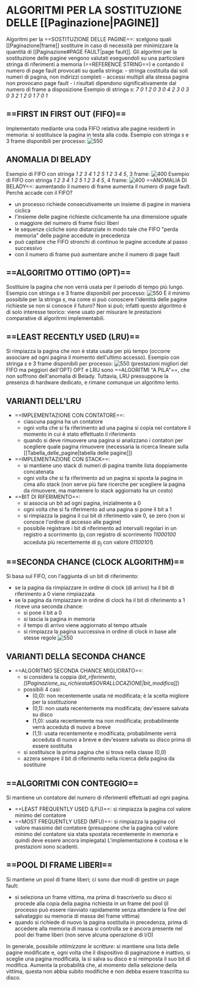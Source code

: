 # ALGORITMI PER LA SOSTITUZIONE DELLE [[Paginazione|PAGINE]]
Algoritmi per la ==SOSTITUZIONE DELLE PAGINE==: scelgono quali [[Paginazione|frame]] sostituire in caso di necessità per minimizzare la quantità di [[Paginazione#PAGE FAULT|page fault]].
Gli algoritmi per la sostituzione delle pagine vengono valutati eseguendoli su una particolare stringa di riferimenti a memoria (==REFERENCE STRING==) e contando il numero di page fault provocati su quella stringa:
	- stringa costituita dai soli numeri di pagina, non indirizzi completi
	- accessi multipli alla stessa pagina non provocano page fault
	- i risultati dipendono significativamente dal numero di frame a disposizione
Esempio di stringa _s_: _7 0 1 2 0 3 0 4 2 3 0 3 0 3 2 1 2 0 1 7 0 1_

## ==FIRST IN FIRST OUT (FIFO)==
Implementato mediante una coda FIFO relativa alle pagine residenti in memoria: si sostituisce la pagina in testa alla coda.
Esempio con stringa _s_ e 3 frame disponibili per processo:
![550](fifo.png)

## ANOMALIA DI BELADY
Esempio di FIFO con stringa _1 2 3 4 1 2 5 1 2 3 4 5_, 3 frame:
![400](belady1.png)
Esempio di FIFO con stringa _1 2 3 4 1 2 5 1 2 3 4 5_, 4 frame:
![400](belady2.png)
==ANOMALIA DI BELADY==: aumentando il numero di frame aumenta il numero di page fault.
Perchè accade con il FIFO?
- un processo richiede consecutivamente un insieme di pagine in maniera ciclica
- l'insieme delle pagine richieste ciclicamente ha una dimensione uguale o maggiore del numero di frame fisici liberi
- le sequenze cicliche sono distanziate in modo tale che FIFO "perda memoria" delle pagine accedute in precedenza
- può capitare che FIFO stronchi di continuo le pagine accedute al passo successivo
- con il numero di frame può aumentare anche il numero di page fault

## ==ALGORITMO OTTIMO (OPT)==
Sostituire la pagina che non verrà usata per il periodo di tempo più lungo.
Esempio con stringa _s_ e 3 frame disponibili per processo:
![550](opt.png)
È il minimo possibile per la stringa _s_, ma come si può conoscere l'identità delle pagine richieste se non si conosce il futuro?
Non si può; infatti questo algoritmo è di solo interesse teorico: viene usato per misurare le prestazioni comparative di algoritrmi implementabili.

## ==LEAST RECENTLY USED (LRU)==
Si rimpiazza la pagina che non è stata usata per più tempo (occorre associare ad ogni pagina il momento dell'ultimo accesso).
Esempio con stringa _s_ e 3 frame disponibili per processo:
![550](lru.png)
(prestazioni migliori del FIFO ma peggiori dell'OPT)
OPT e LRU sono ==ALGORITMI "A PILA"==, che non soffrono dell'anomalia di Belady. Tuttavia, LRU pressuppone la presenza di hardware dedicato, e rimane comunque un algoritmo lento.

## VARIANTI DELL'LRU
- ==IMPLEMENTAZIONE CON CONTATORE==:
	- ciascuna pagina ha un contatore
	- ogni volta che si fa riferimento ad una pagina si copia nel contatore il momento in cui è stato effettuato il riferimento
	- quando si deve rimuovere una pagina si analizzano i contatori per scegliere quale pagina rimuovere (necessaria la ricerca lineare sulla [[Tabella_delle_pagine|tabella delle pagine]])
- ==IMPLEMENTAZIONE CON STACK==:
	- si mantiene uno stack di numeri di pagina tramite lista doppiamente concatenata
	- ogni volta che si fa riferimento ad un pagina si sposta la pagina in cima allo stack (non serve più fare ricerche per scegliere la pagina da rimuovere, ma mantenere lo stack aggiornato ha un costo)
- ==BIT DI RIFERIMENTO==:
	- si associa un bit ad ogni pagina, inizialmente a 0
	- ogni volta che si fa riferimento ad una pagina si pone il bit a 1
	- si rimpiazza la pagina il cui bit di riferimento vale 0, se zero (non si conosce l'ordine di accesso alle pagine)
	- possibile registrare i bit di riferimento ad intervalli regolari in un registro a scorrimento ($\mathrm{p}_{i}$ con registro di scorrimento _11000100_ acceduta più recentemente di $\mathrm{p}_{j}$ con valore _01100101_)

## ==SECONDA CHANCE (CLOCK ALGORITHM)==
Si basa sul FIFO, con l'aggiunta di un bit di riferimento:
- se la pagina da rimpiazzare in ordine di clock (di arrivo) ha il bit di riferimento a 0 viene rimpiazzata
- se la pagina da rimpiazzare in ordine di clock ha il bit di riferimento a 1 riceve una seconda chance:
	- si pone il bit a 0
	- si lascia la pagina in memoria
	- il tempo di arrivo viene aggiornato al tempo attuale
	- si rimpiazza la pagina successiva in ordine di clock in base alle stesse regole
![550](clock.png)

## VARIANTI DELLA SECONDA CHANCE
- ==ALGORITMO SECONDA CHANCE MIGLIORATO==:
	- si considera la coppia (_bit_riferimento_, _[[Paginazione_su_richiesta#SOVRALLOCAZIONE|bit_modifica]]_)
	- possibili 4 casi:
		- (0,0): non recentemente usata né modificata; è la scelta migliore per la sostituzione
		- (0,1): non usata recentemente ma modificata; dev'essere salvata su disco
		- (1,0): usata recentemente ma non modificata; probabilmente verrà acceduta di nuovo a breve
		- (1,1): usata recentemente e modificata; probabilmente verrà acceduta di nuovo a breve e dev'essere salvata su disco prima di essere sostituita
	- si sostituisce la prima pagina che si trova nella classe (0,0)
	- azzera sempre il bit di riferimento nella ricerca della pagina da sostituire

## ==ALGORITMI CON CONTEGGIO==
Si mantiene un contatore del numero di riferimenti effettuati ad ogni pagina.
- ==LEAST FREQUENTLY USED (LFU)==: si rimpiazza la pagina col valore minimo del contatore
- ==MOST FREQUENTLY USED (MFU)==: si rimpiazza la pagina col valore massimo del contatore (presuppone che la pagina col valore minimo del contatore sia stata spostata recentemente in memoria e quindi deve essere ancora impiegata)
L'implementazione è costosa e le prestazioni sono scadenti.

## ==POOL DI FRAME LIBERI==
Si mantiene un pool di frame liberi; ci sono due modi di gestire un page fault:
- si seleziona un frame vittima, ma prima di trascriverlo su disco si procede alla copia della pagina richiesta in un frame del pool (il processo può essere riavviato rapidamente senza attendere la fine del salvataggio su memoria di massa del frame vittima)
- quando si richiede di nuovo la pagina sostituita in precedenza, prima di accedere alla memoria di massa si controlla se è ancora presente nel pool dei frame liberi (non serve alcuna operazione di I/O)

In generale, possibile _ottimizzare le scritture_: si mantiene una lista delle pagine modificate e, ogni volta che il dispositivo di paginazione è inattivo, si sceglie una pagina modificata, la si salva su disco e si reimposta il suo bit di modifica. Aumenta la probabilità che, al momento della selezione della vittima, questa non abbia subito modifiche e non debba essere trascritta su disco.
